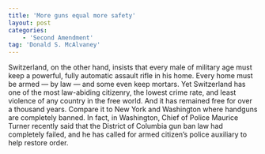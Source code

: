 ```yaml
---
title: 'More guns equal more safety'
layout: post
categories:
    - 'Second Amendment'
tag: 'Donald S. McAlvaney'
---
```


Switzerland, on the other hand, insists that every male of military age must keep a powerful, fully automatic assault rifle in his home. Every home must be armed — by law — and some even keep mortars. Yet Switzerland has one of the most law-abiding citizenry, the lowest crime rate, and least violence of any country in the free world. And it has remained free for over a thousand years. Compare it to New York and Washington where handguns are completely banned. In fact, in Washington, Chief of Police Maurice Turner recently said that the District of Columbia gun ban law had completely failed, and he has called for armed citizen’s police auxiliary to help restore order.
